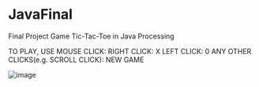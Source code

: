 # JavaFinal
Final Project Game Tic-Tac-Toe in Java Processing

TO PLAY, USE MOUSE CLICK:
RIGHT CLICK: X
LEFT CLICK: 0
ANY OTHER CLICKS(e.g. SCROLL CLICK): NEW GAME

![image](https://user-images.githubusercontent.com/82632469/173026213-8c9b0a74-bcf2-4564-b33b-dd489d08585a.png)
